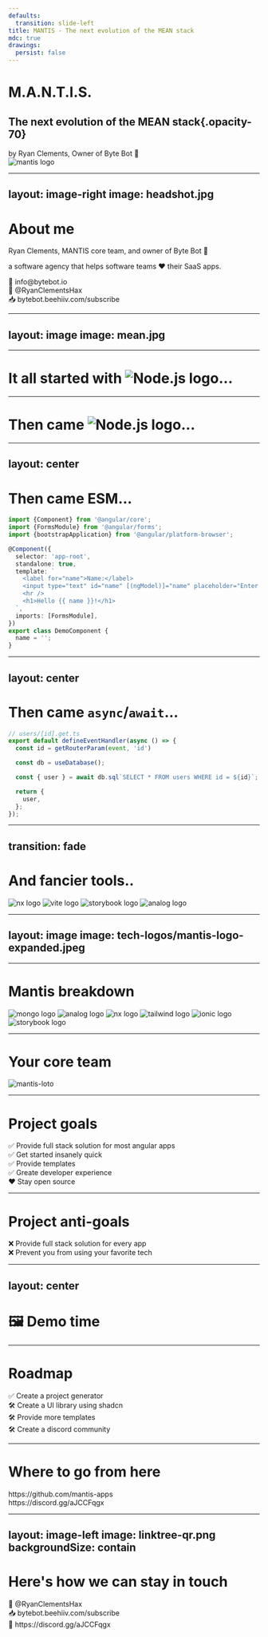 ```yaml
---
defaults:
  transition: slide-left
title: MANTIS - The next evolution of the MEAN stack
mdc: true
drawings:
  persist: false
---
```



# M.A.N.T.I.S.
## The next evolution of the MEAN stack{.opacity-70}

<div class="mt-5">
<span class="muted">by Ryan Clements, Owner of </span><span class="accent">Byte Bot</span> 🤖
</div>

<img src="/tech-logos/mantis-logo.png" alt="mantis logo" class="background"/>

---
layout: image-right
image: headshot.jpg
---

# About me

<div>Ryan Clements, MANTIS core team, and owner of <span class="accent">Byte Bot</span> 🤖</div>

<v-clicks>

<span class="muted">a software agency that helps software teams ❤️ their SaaS apps.</span>

<div class="flex flex-col gap-2 mt-6">

<div>📧 info@bytebot.io</div>
<div>🐤 @RyanClementsHax</div>
<div>📥 bytebot.beehiiv.com/subscribe</div>

</div>

</v-clicks>

---
layout: image
image: mean.jpg
---

---

# It all started with <img src="/tech-logos/node-logo.svg" alt="Node.js logo" class="inline w-[1em] h-[1em] align-top" />...

<Youtube id="LB8KwiiUGy0" class="w-full h-full"  />

---

# Then came <img src="/tech-logos/typescript-logo.svg" alt="Node.js logo" class="inline w-[1em] h-[1em] align-top" />...

<Youtube id="U6s2pdxebSo" class="w-full h-full"  />

---
layout: center
---

# Then came ESM...

```ts
import {Component} from '@angular/core';
import {FormsModule} from '@angular/forms';
import {bootstrapApplication} from '@angular/platform-browser';

@Component({
  selector: 'app-root',
  standalone: true,
  template: `
    <label for="name">Name:</label>
    <input type="text" id="name" [(ngModel)]="name" placeholder="Enter a name here" />
    <hr />
    <h1>Hello {{ name }}!</h1>
  `,
  imports: [FormsModule],
})
export class DemoComponent {
  name = '';
}
```

---
layout: center
---

# Then came `async`/`await`...

```ts
// users/[id].get.ts
export default defineEventHandler(async () => {
  const id = getRouterParam(event, 'id')

  const db = useDatabase();

  const { user } = await db.sql`SELECT * FROM users WHERE id = ${id}`;

  return {
    user,
  };
});
```

---
transition: fade
---

# And fancier tools..

<div class="screenshot-heap">
<v-clicks>
<img src="/tech-logos/nx-logo.svg" alt="nx logo" class="absolute -top-10 left-60 rotate-5 h-75" />
<img src="/tech-logos/vite-logo.svg" alt="vite logo" class="absolute top-50 right-80 -rotate-10 h-50" />
<img src="/tech-logos/storybook-logo.svg" alt="storybook logo" class="absolute top-25 right-20 rotate-5 h-50" />
<img src="/tech-logos/analog-logo.svg" alt="analog logo" class="absolute top-40 left-5 -rotate-15 h-50" />
</v-clicks>
</div>

---
layout: image
image: tech-logos/mantis-logo-expanded.jpeg
---

---

# Mantis breakdown

<div class="content-center gap-10">

<img src="/tech-logos/mongo-logo.svg" alt="mongo logo" class="h-20" />
<img src="/tech-logos/analog-logo.svg" alt="analog logo" class="h-20" />
<img src="/tech-logos/nx-logo.svg" alt="nx logo" class="h-20 scale-200 mr-2" />
<img src="/tech-logos/tailwind-logo.svg" alt="tailwind logo" class="h-20" />
<img src="/tech-logos/ionic-logo.svg" alt="ionic logo" class="h-20" />
<img src="/tech-logos/storybook-logo.svg" alt="storybook logo" class="h-20" />

</div>

---

# Your core team

<div class="relative h-full">
<Avatar src="/ady.jpg" name="Ady Ngom" decoration="⚡" class="absolute top-0 left-0 right-0" />
<Avatar src="/babacar.jpg" name="Babacar Niang" decoration="🔥" class="absolute top-30 bottom-0 left-30" />
<Avatar src="/ibrahim.jpg" name="Ibrahim Sefer" decoration="👨‍💻" class="absolute top-30 bottom-0 right-30" />
<Avatar src="/headshot.jpg" name="Ryan Clements" decoration="🚀" class="absolute bottom-15 left-0 right-0" />
<img src="/tech-logos/mantis-logo.png" alt="mantis-loto" class="absolute top-50 left-1/2 transform -translate-x-1/2 -translate-y-1/2 rounded-full h-20 w-20" />
</div>

---

# Project goals

<div class="content-center">
<div>
<v-clicks>

<div>✅ Provide full stack solution for most angular apps</div>
<div>✅ Get started insanely quick</div>
<div>✅ Provide templates</div>
<div>✅ Greate developer experience</div>
<div>❤️ Stay open source</div>

</v-clicks>
</div>
</div>

---

# Project anti-goals

<div class="content-center">
<div>
<v-clicks>

<div>❌ Provide full stack solution for <span class="italic">every</span> app</div>
<div>❌ Prevent you from using your favorite tech</div>

</v-clicks>
</div>
</div>

---
layout: center
---

# <span class="no-clip">🖼️</span> Demo time

---

# Roadmap

<div class="content-center">
<div>

<div class="line-through">✅ Create a project generator</div>
<div>🛠️ Create a UI library using shadcn</div>
<div>🛠️ Provide more templates</div>
<div>🛠️ Create a discord community</div>

</div>
</div>

---

# Where to go from here

<div class="content-center">
<div>
<div>https://github.com/mantis-apps</div>
<div>https://discord.gg/aJCCFqgx</div>
</div>
</div>

---
layout: image-left
image: linktree-qr.png
backgroundSize: contain
---

# Here's how we can stay in touch

<div class="flex flex-col gap-5 text-2xl mt-5">

<div>🐤 @RyanClementsHax</div>
<div>📥 bytebot.beehiiv.com/subscribe</div>
<div>🤖 https://discord.gg/aJCCFqgx</div>

</div>
